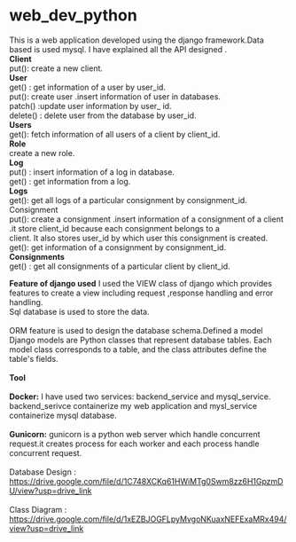 # web_dev_python

This is a web application  developed using the django framework.Data based is used mysql. I have explained all the API designed . <br>
**Client**<br>
    put(): create a new client.<br>
**User**<br>
    get() : get information of a user by user_id.<br>
    put(): create user .insert information of user in databases.<br>
    patch() :update user information by user_ id.<br>
    delete() : delete user from the database by user_id.<br>
**Users**<br>
    get(): fetch information of all users of a client by client_id.<br>
**Role**<br>
    create a new role.<br>
**Log**<br>
    put() : insert information of a log in database.<br>
    get() : get information from a log.<br>
**Logs**<br>
    get(): get all logs of a particular consignment by consignment_id.<br>
    Consignment<br>
    put(): create a consignment .insert information of a consignment of a client .it store client_id because each consignment belongs to a <br>client. It also stores user_id by which user this consignment is created.<br>
    get(): get information of a consignment by consignment_id.<br>
**Consignments**<br>
    get() : get all consignments of a particular client by client_id.<br>

**Feature of django used**
I used the VIEW class of django which provides features to create  a view including request ,response handling and error handling.
<br>Sql database is used to store the data.<br>
<br>ORM feature is used to design the database schema.Defined a model Django models are Python classes that represent database tables. Each model class corresponds to a table, and the class attributes define the table's fields.<br>
<br>
**Tool**
<br>
<br>
**Docker:** I have used two services: backend_service and mysql_service. backend_serivce containerize my web application and mysl_service containerize mysql database.<br>
<br>
**Gunicorn:**
 gunicorn is a python web server which handle concurrent request.it creates process for each worker and each process handle concurrent request.<br>
<br>Database Design : https://drive.google.com/file/d/1C748XCKq61HWiMTg0Swm8zz6H1GpzmDU/view?usp=drive_link<br>
<br>Class Diagram : https://drive.google.com/file/d/1xEZBJOGFLpyMvgoNKuaxNEFExaMRx494/view?usp=drive_link<br>

